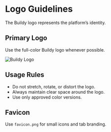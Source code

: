 # Logo Guidelines

The Buildy logo represents the platform’s identity.

## Primary Logo
Use the full-color Buildy logo whenever possible.

![Buildy Logo](images/logo.png)

## Usage Rules
- Do not stretch, rotate, or distort the logo.  
- Always maintain clear space around the logo.  
- Use only approved color versions.  

## Favicon
Use `favicon.png` for small icons and tab branding.
